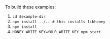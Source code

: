 To build these examples:

1. `cd $example-dir`
2. `npm install ../.. # this installs libhoney`
3. `npm install`
4. `HONEY_WRITE_KEY=YOUR_WRITE_KEY npm start`
